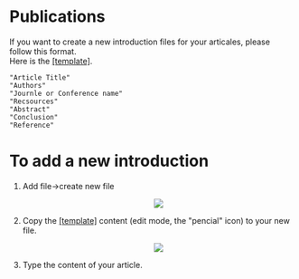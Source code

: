 # Publications

If you want to create a new introduction files for your articales, please follow this format.  
Here is the [[template]](https://github.com/GDAOSU/Publications/blob/main/TEMPLATE.md).

    "Article Title"
    "Authors"
    "Journle or Conference name"
    "Recsources"
    "Abstract"
    "Conclusion"
    "Reference"

# To add a new introduction
1. Add file->create new file<p align="center"><img src="https://user-images.githubusercontent.com/32317924/119682399-db201880-be10-11eb-8dd3-f0be46a7199f.png"></p>  
2. Copy the [[template]](https://github.com/GDAOSU/Publications/blob/main/TEMPLATE.md) content (edit mode, the "pencial" icon) to your new file.<p align="center"><img src="https://user-images.githubusercontent.com/32317924/119682750-21757780-be11-11eb-986f-48bad60ba4fc.png"></p> 
3. Type the content of your article. 
